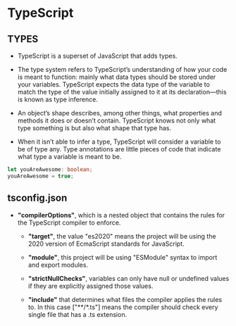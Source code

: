 # TypeScript

## TYPES

* TypeScript is a superset of JavaScript that adds types.

* The type system refers to TypeScript’s understanding of how your code is meant to function: mainly what data types should be stored under your variables.
TypeScript expects the data type of the variable to match the type of the value initially assigned to it at its declaration—this is known as type inference.

* An object’s shape describes, among other things, what properties and methods it does or doesn’t contain. TypeScript knows not only what type something is but also what shape that type has.

* When it isn’t able to infer a type, TypeScript will consider a variable to be of type any.
Type annotations are little pieces of code that indicate what type a variable is meant to be.

```ts
let youAreAwesome: boolean;
youAreAwesome = true;
```

## tsconfig.json

* **"compilerOptions"**, which is a nested object that contains the rules for the TypeScript compiler to enforce.

  * **"target"**, the value "es2020" means the project will be using the 2020 version of EcmaScript standards for JavaScript.

  * **"module"**, this project will be using "ESModule" syntax to import and export modules.

  * **"strictNullChecks"**, variables can only have null or undefined values if they are explicitly assigned those values.

  * **"include"** that determines what files the compiler applies the rules to. In this case ["**/*.ts"] means the compiler should check every single file that has a .ts extension.
